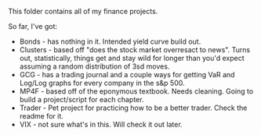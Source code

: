 This folder contains all of my finance projects.

So far, I've got:
- Bonds - has nothing in it. Intended yield curve build out.
- Clusters - based off "does the stock market overresact to news". Turns out, statistically, things get and stay wild for longer than you'd expect assuming a random distribution of 3sd moves.
- GCG - has a trading journal and a couple ways for getting VaR and Log/Log graphs for every company in the s&p 500.
- MP4F - based off of the eponymous textbook. Needs cleaning. Going to build a project/script for each chapter.
- Trader - Pet project for practicing how to be a better trader. Check the readme for it.
- VIX - not sure what's in this. Will check it out later. 

